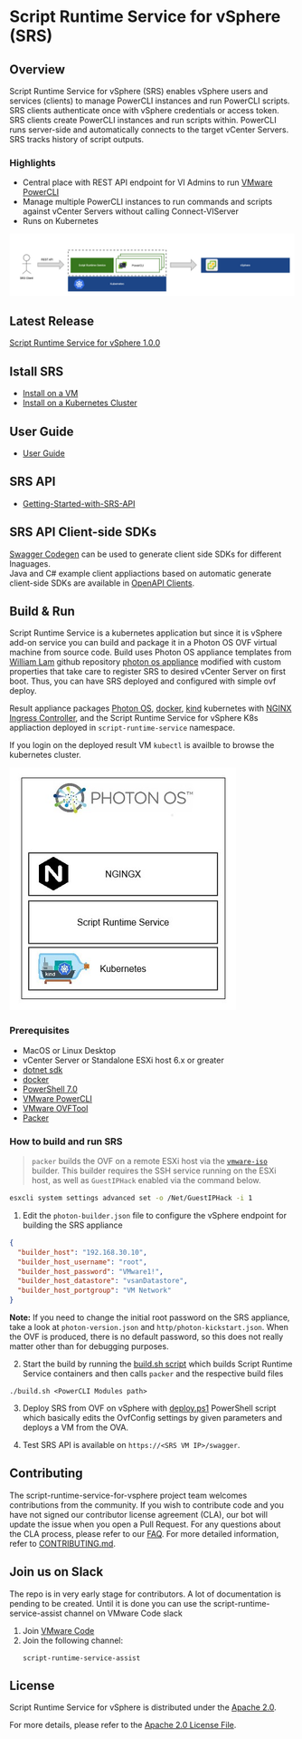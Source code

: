 
# Script Runtime Service for vSphere (SRS)

## Overview

Script Runtime Service for vSphere (SRS) enables vSphere users and services (clients) to manage PowerCLI instances and run PowerCLI scripts. SRS clients authenticate once with vSphere credentials or access token. SRS clients create PowerCLI instances and run scripts within. PowerCLI runs server-side and automatically connects to the target vCenter Servers. SRS tracks history of script outputs.

### Highlights
* Central place with REST API endpoint for VI Admins to run [VMware PowerCLI](https://code.vmware.com/web/tool/12.1.0/vmware-powercli)
* Manage multiple PowerCLI instances to run commands and scripts against vCenter Servers without calling Connect-VIServer
* Runs on Kubernetes

![SRS Overview](https://github.com/vmware/script-runtime-service-for-vsphere/blob/master/doc/assets/img/SRSOverview.jpg?raw=true)

## Latest Release
[Script Runtime Service for vSphere 1.0.0](https://github.com/vmware/script-runtime-service-for-vsphere/releases/tag/v1.0.0)

## Istall SRS
- [Install on a VM](https://github.com/vmware/script-runtime-service-for-vsphere/wiki/Getting-Started-with-SRSHostVM)
- [Install on a Kubernetes Cluster](https://github.com/vmware/script-runtime-service-for-vsphere/wiki/Install-SRS)

## User Guide
- [User Guide](https://github.com/vmware/script-runtime-service-for-vsphere/wiki/Home)

## SRS API
- [Getting-Started-with-SRS-API](https://github.com/vmware/script-runtime-service-for-vsphere/wiki/Getting-Started-with-SRS-API)

## SRS API Client-side SDKs
[Swagger Codegen](https://github.com/swagger-api/swagger-codegen) can be used to generate client side SDKs for different lnaguages.<br/>
Java and C# example client appliactions based on automatic generate client-side SDKs are available in [OpenAPI Clients](https://github.com/vmware/script-runtime-service-for-vsphere/tree/master/test/openapi-clients).<br/>

## Build & Run
Script Runtime Service is a kubernetes application but since it is vSphere add-on service you can build and package it in a Photon OS OVF virtual machine from source code. Build uses Photon OS appliance templates from [William Lam](https://github.com/lamw) github repository [photon os appliance](https://github.com/lamw/photonos-appliance)  modified with custom properties that take care to register SRS to desired vCenter Server on first boot. Thus, you can have SRS deployed and configured with simple ovf deploy.

Result appliance packages [Photon OS](https://vmware.github.io/photon/), [docker](https://docs.docker.com/engine/install/), [kind](https://kind.sigs.k8s.io/) kubernetes with  [NGINX Ingress Controller](https://kubernetes.github.io/ingress-nginx/), and the Script Runtime Service for vSphere K8s appliaction deployed in `script-runtime-service` namespace.<br/>

If you login on the deployed result VM `kubectl` is availble to browse the kubernetes cluster.<br/>

![SRS Appliance](https://github.com/vmware/script-runtime-service-for-vsphere/blob/master/doc/assets/img/appliance.jpg?raw=true)

### Prerequisites

* MacOS or Linux Desktop
* vCenter Server or Standalone ESXi host 6.x or greater
* [dotnet sdk](https://docs.microsoft.com/en-us/dotnet/core/install/)
* [docker](https://docs.docker.com/engine/install/)
* [PowerShell 7.0](https://docs.microsoft.com/en-us/powershell/scripting/install/installing-powershell?view=powershell-7)
* [VMware PowerCLI](https://code.vmware.com/web/tool/12.1.0/vmware-powercli)
* [VMware OVFTool](https://www.vmware.com/support/developer/ovf/)
* [Packer](https://www.packer.io/docs/install)


### How to build and run SRS

> `packer` builds the OVF on a remote ESXi host via the [`vmware-iso`](https://www.packer.io/docs/builders/vmware-iso.html) builder. This builder requires the SSH service running on the ESXi host, as well as `GuestIPHack` enabled via the command below.
```bash
esxcli system settings advanced set -o /Net/GuestIPHack -i 1
```

1. Edit the `photon-builder.json` file to configure the vSphere endpoint for building the SRS appliance

```json
{
  "builder_host": "192.168.30.10",
  "builder_host_username": "root",
  "builder_host_password": "VMware1!",
  "builder_host_datastore": "vsanDatastore",
  "builder_host_portgroup": "VM Network"
}
```

**Note:** If you need to change the initial root password on the SRS appliance, take a look at `photon-version.json` and `http/photon-kickstart.json`. When the OVF is produced, there is no default password, so this does not really matter other than for debugging purposes.

2. Start the build by running the [build.sh script](https://github.com/vmware/script-runtime-service-for-vsphere/blob/master/build.sh)  which builds Script Runtime Service containers and then calls `packer` and the respective build files

```
./build.sh <PowerCLI Modules path>
````

3. Deploy SRS from OVF on vSphere with [deploy.ps1](https://github.com/vmware/script-runtime-service-for-vsphere/blob/master/appliance/deploy.ps1) PowerShell script which basically edits the OvfConfig settings by given parameters and deploys a VM from the OVA.

4. Test SRS API is available on `https://<SRS VM IP>/swagger`.


## Contributing

The script-runtime-service-for-vsphere project team welcomes contributions from the community. If you wish to contribute code and you have not signed our contributor license agreement (CLA), our bot will update the issue when you open a Pull Request. For any questions about the CLA process, please refer to our [FAQ](https://cla.vmware.com/faq). For more detailed information, refer to [CONTRIBUTING.md](CONTRIBUTING.md).

## Join us on Slack

The repo is in very early stage for contributors. A lot of documentation is pending to be created. Until it is done you can use the script-runtime-service-assist channel on VMware Code slack

1. Join [VMware Code](https://code.vmware.com/web/code/join)
2. Join the following channel:
    ```
    script-runtime-service-assist
    ```

## License
Script Runtime Service for vSphere is distributed under the [Apache 2.0](https://github.com/vmware/script-runtime-service-for-vsphere/blob/master/LICENSE.txt).

For more details, please refer to the [Apache 2.0 License File](https://github.com/vmware/script-runtime-service-for-vsphere/blob/master/LICENSE.txt).
